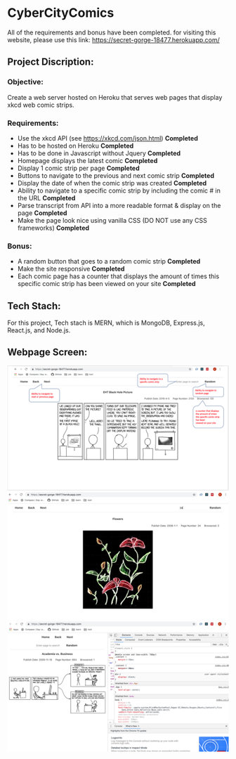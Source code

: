 # CyberCityComics

All of the requirements and bonus have been completed. for visiting this website, please use this link: https://secret-gorge-18477.herokuapp.com/

## Project Discription:

### Objective:
Create a web server hosted on Heroku that serves web pages that display xkcd web comic strips.
### Requirements:
* Use the xkcd API (see https://xkcd.com/json.html)     **Completed**
* Has to be hosted on Heroku                            **Completed**
* Has to be done in Javascript without Jquery           **Completed**
* Homepage displays the latest comic                    **Completed**
* Display 1 comic strip per page                        **Completed**
* Buttons to navigate to the previous and next comic strip  **Completed**
* Display the date of when the comic strip was created  **Completed**
* Ability to navigate to a specific comic strip by including the comic # in the URL **Completed**
* Parse transcript from API into a more readable format & display on the page   **Completed**
* Make the page look nice using vanilla CSS (DO NOT use any CSS frameworks) **Completed**
### Bonus:
* A random button that goes to a random comic strip **Completed**
* Make the site responsive  **Completed**
* Each comic page has a counter that displays the amount of times this specific comic strip has been viewed on your site **Completed**

## Tech Stach:
For this project, Tech stach is MERN, which is MongoDB, Express.js, React.js, and Node.js.

## Webpage Screen:
!["Page 1"](https://github.com/KaiTang26/CyberCityComics/blob/master/image/1.png)
!["Page 2"](https://github.com/KaiTang26/CyberCityComics/blob/master/image/2.png)
!["Page 3"](https://github.com/KaiTang26/CyberCityComics/blob/master/image/3.png)


